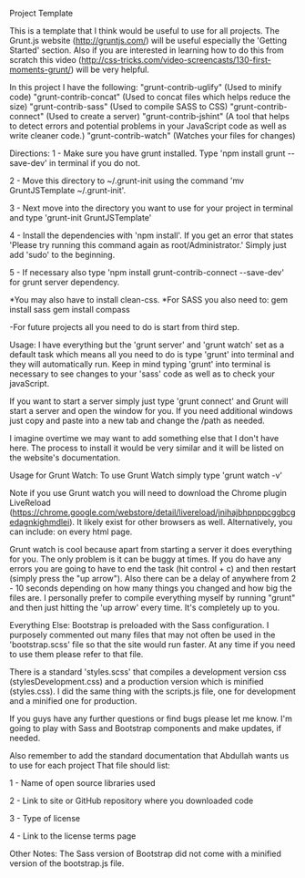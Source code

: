 Project Template

This is a template that I think would be useful to use for all projects.
The Grunt.js website (http://gruntjs.com/) will be useful especially the 'Getting Started' section. Also if you are interested in learning
how to do this from scratch this video (http://css-tricks.com/video-screencasts/130-first-moments-grunt/) will be very helpful.

In this project I have the following:
"grunt-contrib-uglify" (Used to minify code)
"grunt-contrib-concat" (Used to concat files which helps reduce the size)
"grunt-contrib-sass" (Used to compile SASS to CSS)
"grunt-contrib-connect" (Used to create a server)
"grunt-contrib-jshint" (A tool that helps to detect errors and potential problems in your JavaScript code as well as write cleaner code.)
"grunt-contrib-watch" (Watches your files for changes)

Directions: 
1 - Make sure you have grunt installed. Type 'npm install grunt --save-dev' in terminal if you do not.

2 - Move this directory to ~/.grunt-init using the command 'mv GruntJSTemplate ~/.grunt-init'.

3 - Next move into the directory you want to use for your project in terminal and type 'grunt-init GruntJSTemplate'

4 - Install the dependencies with 'npm install'. If you get an error that states 'Please try running this command again as root/Administrator.' Simply just add 'sudo' to the beginning. 

5 - If necessary also type 'npm install grunt-contrib-connect --save-dev' for grunt server dependency.

*You may also have to install clean-css.
*For SASS you also need to:
gem install sass
gem install compass

-For future projects all you need to do is start from third step. 

Usage:
I have everything but the 'grunt server' and 'grunt watch' set as a default task which means all you need to do is type 'grunt' into terminal and they will automatically run.
Keep in mind typing 'grunt' into terminal is necessary to see changes to your 'sass' code as well as to check your javaScript.

If you want to start a server simply just type 'grunt connect' and Grunt will start a server and open the window for you. If you need additional windows
just copy and paste into a new tab and change the /path as needed.

I imagine overtime we may want to add something else that I don't have here. The process to install it would be very similar and it will be listed
on the website's documentation.

Usage for Grunt Watch:
To use Grunt Watch simply type 'grunt watch -v'

Note if you use Grunt watch you will need to download the Chrome plugin LiveReload (https://chrome.google.com/webstore/detail/livereload/jnihajbhpnppcggbcgedagnkighmdlei).
It likely exist for other browsers as well.
Alternatively, you can include: <script src="//localhost:35729/livereload.js"></script> on every html page.

Grunt watch is cool because apart from starting a server it does everything for you. The only problem is it can be buggy at times.
If you do have any errors you are going to have to end the task (hit control + c) and then restart (simply press the "up arrow"). Also there can be a delay of anywhere from
2 - 10 seconds depending on how many things you changed and how big the files are.
I personally prefer to compile everything myself by running "grunt" and then just hitting the 'up arrow' every time. It's completely up to you.

Everything Else:
Bootstrap is preloaded with the Sass configuration. I purposely commented out many files that may not often be used in the 'bootstrap.scss' file
so that the site would run faster. At any time if you need to use them please refer to that file.

There is a standard 'styles.scss' that compiles a development version css (stylesDevelopment.css) and a production version which is minified (styles.css).
I did the same thing with the scripts.js file, one for development and a minified one for production.

If you guys have any further questions or find bugs please let me know. I'm going to play with Sass and Bootstrap components and make updates, if needed.


Also remember to add the standard documentation that Abdullah wants us to use for each project
That file should list:

1 - Name of open source libraries used

2 - Link to site or GitHub repository where you downloaded code

3 - Type of license

4 - Link to the license terms page

Other Notes:
The Sass version of Bootstrap did not come with a minified version of the bootstrap.js file.
